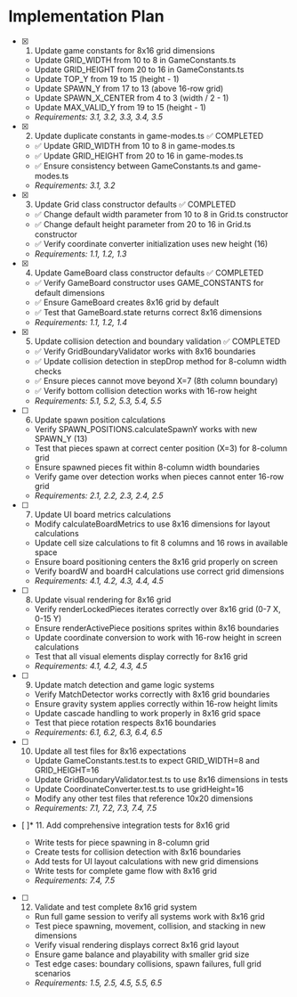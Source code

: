 # Implementation Plan

- [x] 1. Update game constants for 8x16 grid dimensions


  - Update GRID_WIDTH from 10 to 8 in GameConstants.ts
  - Update GRID_HEIGHT from 20 to 16 in GameConstants.ts
  - Update TOP_Y from 19 to 15 (height - 1)
  - Update SPAWN_Y from 17 to 13 (above 16-row grid)
  - Update SPAWN_X_CENTER from 4 to 3 (width / 2 - 1)
  - Update MAX_VALID_Y from 19 to 15 (height - 1)
  - _Requirements: 3.1, 3.2, 3.3, 3.4, 3.5_

- [x] 2. Update duplicate constants in game-modes.ts ✅ COMPLETED

  - ✅ Update GRID_WIDTH from 10 to 8 in game-modes.ts
  - ✅ Update GRID_HEIGHT from 20 to 16 in game-modes.ts
  - ✅ Ensure consistency between GameConstants.ts and game-modes.ts
  - _Requirements: 3.1, 3.2_

- [x] 3. Update Grid class constructor defaults ✅ COMPLETED

  - ✅ Change default width parameter from 10 to 8 in Grid.ts constructor
  - ✅ Change default height parameter from 20 to 16 in Grid.ts constructor
  - ✅ Verify coordinate converter initialization uses new height (16)
  - _Requirements: 1.1, 1.2, 1.3_

- [x] 4. Update GameBoard class constructor defaults ✅ COMPLETED

  - ✅ Verify GameBoard constructor uses GAME_CONSTANTS for default dimensions
  - ✅ Ensure GameBoard creates 8x16 grid by default
  - ✅ Test that GameBoard.state returns correct 8x16 dimensions
  - _Requirements: 1.1, 1.2, 1.4_

- [x] 5. Update collision detection and boundary validation ✅ COMPLETED

  - ✅ Verify GridBoundaryValidator works with 8x16 boundaries
  - ✅ Update collision detection in stepDrop method for 8-column width checks
  - ✅ Ensure pieces cannot move beyond X=7 (8th column boundary)
  - ✅ Verify bottom collision detection works with 16-row height
  - _Requirements: 5.1, 5.2, 5.3, 5.4, 5.5_

- [ ] 6. Update spawn position calculations

  - Verify SPAWN_POSITIONS.calculateSpawnY works with new SPAWN_Y (13)
  - Test that pieces spawn at correct center position (X=3) for 8-column grid
  - Ensure spawned pieces fit within 8-column width boundaries
  - Verify game over detection works when pieces cannot enter 16-row grid
  - _Requirements: 2.1, 2.2, 2.3, 2.4, 2.5_

- [ ] 7. Update UI board metrics calculations

  - Modify calculateBoardMetrics to use 8x16 dimensions for layout calculations
  - Update cell size calculations to fit 8 columns and 16 rows in available space
  - Ensure board positioning centers the 8x16 grid properly on screen
  - Verify boardW and boardH calculations use correct grid dimensions
  - _Requirements: 4.1, 4.2, 4.3, 4.4, 4.5_

- [ ] 8. Update visual rendering for 8x16 grid

  - Verify renderLockedPieces iterates correctly over 8x16 grid (0-7 X, 0-15 Y)
  - Ensure renderActivePiece positions sprites within 8x16 boundaries
  - Update coordinate conversion to work with 16-row height in screen calculations
  - Test that all visual elements display correctly for 8x16 grid
  - _Requirements: 4.1, 4.2, 4.3, 4.5_

- [ ] 9. Update match detection and game logic systems

  - Verify MatchDetector works correctly with 8x16 grid boundaries
  - Ensure gravity system applies correctly within 16-row height limits
  - Update cascade handling to work properly in 8x16 grid space
  - Test that piece rotation respects 8x16 boundaries
  - _Requirements: 6.1, 6.2, 6.3, 6.4, 6.5_

- [ ] 10. Update all test files for 8x16 expectations

  - Update GameConstants.test.ts to expect GRID_WIDTH=8 and GRID_HEIGHT=16
  - Update GridBoundaryValidator.test.ts to use 8x16 dimensions in tests
  - Update CoordinateConverter.test.ts to use gridHeight=16
  - Modify any other test files that reference 10x20 dimensions
  - _Requirements: 7.1, 7.2, 7.3, 7.4, 7.5_

- [ ]\* 11. Add comprehensive integration tests for 8x16 grid

  - Write tests for piece spawning in 8-column grid
  - Create tests for collision detection with 8x16 boundaries
  - Add tests for UI layout calculations with new grid dimensions
  - Write tests for complete game flow with 8x16 grid
  - _Requirements: 7.4, 7.5_

- [ ] 12. Validate and test complete 8x16 grid system
  - Run full game session to verify all systems work with 8x16 grid
  - Test piece spawning, movement, collision, and stacking in new dimensions
  - Verify visual rendering displays correct 8x16 grid layout
  - Ensure game balance and playability with smaller grid size
  - Test edge cases: boundary collisions, spawn failures, full grid scenarios
  - _Requirements: 1.5, 2.5, 4.5, 5.5, 6.5_
